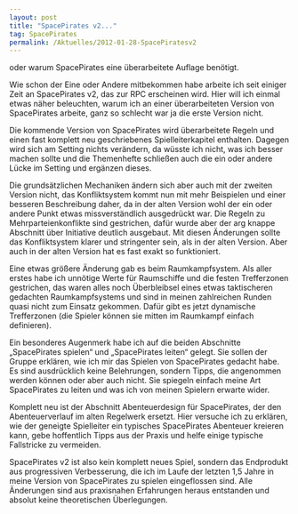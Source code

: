 ```yaml
---
layout: post
title: "SpacePirates v2..."
tag: SpacePirates
permalink: /Aktuelles/2012-01-28-SpacePiratesv2
---
```


oder warum SpacePirates eine überarbeitete Auflage benötigt.

Wie schon der Eine oder Andere mitbekommen habe arbeite ich seit einiger Zeit an SpacePirates v2, das zur RPC erscheinen wird. Hier will ich einmal etwas näher beleuchten, warum ich an einer überarbeiteten Version von SpacePirates arbeite, ganz so schlecht war ja die erste Version nicht.

Die kommende Version von SpacePirates wird überarbeitete Regeln und einen fast komplett neu geschriebenes Spielleiterkapitel enthalten. Dagegen wird sich am Setting nichts verändern, da wüsste ich nicht, was ich besser machen sollte und die Themenhefte schließen auch die ein oder andere Lücke im Setting und ergänzen dieses.

Die grundsätzlichen Mechaniken ändern sich aber auch mit der zweiten Version nicht, das Konfliktsystem kommt nun mit mehr Beispielen und einer besseren Beschreibung daher, da in der alten Version wohl der ein oder andere Punkt etwas missverständlich ausgedrückt war. Die Regeln zu Mehrparteienkonflikte sind gestrichen, dafür wurde aber der arg knappe Abschnitt über Initiative deutlich ausgebaut. Mit diesen Änderungen sollte das Konfliktsystem klarer und stringenter sein, als in der alten Version. Aber auch in der alten Version hat es fast exakt so funktioniert.

Eine etwas größere Änderung gab es beim Raumkampfsystem. Als aller erstes habe ich unnötige Werte für Raumschiffe und die festen Trefferzonen gestrichen, das waren alles noch Überbleibsel eines etwas taktischeren gedachten Raumkampfsystems und sind in meinen zahlreichen Runden quasi nicht zum Einsatz gekommen. Dafür gibt es jetzt dynamische Trefferzonen (die Spieler können sie mitten im Raumkampf einfach definieren).

Ein besonderes Augenmerk habe ich auf die beiden Abschnitte &bdquo;SpacePirates spielen&ldquo; und &bdquo;SpacePirates leiten&ldquo; gelegt. Sie sollen der Gruppe erklären, wie ich mir das Spielen von SpacePirates gedacht habe. Es sind ausdrücklich keine Belehrungen, sondern Tipps, die angenommen werden können oder aber auch nicht. Sie spiegeln einfach meine Art SpacePirates zu leiten und was ich von meinen Spielern erwarte wider.

Komplett neu ist der Abschnitt Abenteuerdesign für SpacePirates, der den Abenteuerverlauf im alten Regelwerk ersetzt. Hier versuche ich zu erklären, wie der geneigte Spielleiter ein typisches SpacePirates Abenteuer kreieren kann, gebe hoffentlich Tipps aus der Praxis und helfe einige typische Fallstricke zu vermeiden.

SpacePirates v2 ist also kein komplett neues Spiel, sondern das Endprodukt aus progressiven Verbesserung, die ich im Laufe der letzten 1,5 Jahre in meine Version von SpacePirates zu spielen eingeflossen sind. Alle Änderungen sind aus praxisnahen Erfahrungen heraus entstanden und absolut keine theoretischen Überlegungen.


